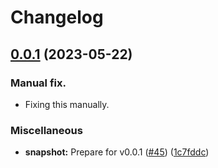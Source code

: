 # Changelog

## [0.0.1](https://github.com/steve-todorov/s3fs-nio-release/compare/v0.0.1-SNAPSHOT...v0.0.1) (2023-05-22)

### Manual fix.

* Fixing this manually.

### Miscellaneous

* **snapshot:** Prepare for v0.0.1 ([#45](https://github.com/steve-todorov/s3fs-nio-release/issues/45)) ([1c7fddc](https://github.com/steve-todorov/s3fs-nio-release/commit/1c7fddcbf341eaf8810fe86dbf654526f08eec79))
